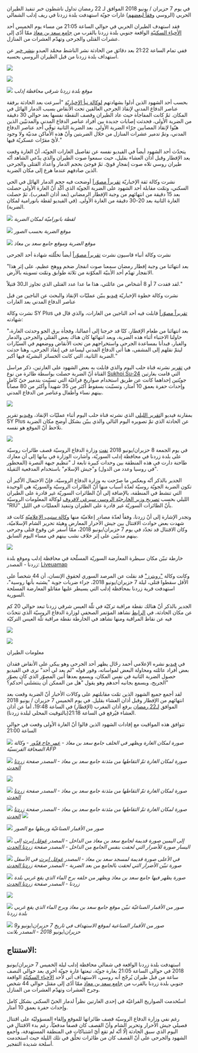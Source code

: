 ﻿في يوم 7 حزيران / يونيو 2018 الموافق لـ 22 رمضان تداول ناشطون خبر تنفيذ الطيران الحربي (الروسي [وفقاً لبعضهم](https://www.google.com/url?q=https://www.facebook.com/permalink.php?story_fbid%3D468042146963362%26id%3D100012727414501&sa=D&ust=1538416032139000)) غارات جويّة استهدفت بلدة زردنا في ريف إدلب الشمالي

فقد استهدف الطيران الحربي في حوالي الساعة 21:05 من مساء يوم الخميس أحد [الأحياء السكنيّة](https://www.google.com/url?q=https://earth.google.com/web/@36.04395964,36.75224262,319.55971579a,147.93847951d,35y,145.27914805h,0.15301545t,0r&sa=D&ust=1538416032140000) الواقعة جنوبي بلدة زردنا بالقرب من [جامع سعد بن معاذ](https://www.google.com/url?q=https://earth.google.com/web/@36.04418524,36.75250114,319.86556206a,452.25160956d,35y,145.27877064h,0.15302276t,-0r/data%3DCmgaZhJeCiUweDE1MjU3MmM1MGRjOGQ0ZGY6MHhhMmZkYzhkY2Y3ZGQwODdiGTCE4n2xBUJAIXdiJ3Y6YEJAKiNTYWFkIGJpbiBmb3JiaWQKY29sbGVjdG9yIChXZXN0ZXJuKRgCIAEoAg&sa=D&ust=1538416032140000) ممّا أدّى إلى عشرات القتلى والجرحى وتهدّم العشرات من المنازل.

ففي تمام الساعة 21:22 بعد دقائق من الحادثة نشر الناشط محمّد العبدو [بنشر خبر](https://www.google.com/url?q=https://www.facebook.com/permalink.php?story_fbid%3D468042146963362%26id%3D100012727414501&sa=D&ust=1538416032141000) عن استهداف بلدة زردنا من قبل الطيران الروسي بحسبه.

![](images/image1.png)

![](images/image6.jpg)

![](images/image23.jpg)
*موقع بلدة زردنا شرقي محافظة إدلب*

بحسب أحد الشهود الذين أدلوا بشهادتهم [لوكالة نبأ الإخباريّة](https://www.google.com/url?q=https://www.youtube.com/watch?v%3DBLwZlWwQbfg%26feature%3Dyoutu.be&sa=D&ust=1538416032142000) "أسرعت بعد الحادثة برفقة عناصر الدفاع المدني لإنقاذ الجرحى العالقين تحت الأنقاض بسبب الدمار الهائل في المكان. ثمّ كانت المفاجأة حيث عاد الطيران وقصف النقطة نفسها بعد حوالي 30 دقيقة من الضربة الأولى، فحدثت إصابات جديدة بين أفراد عناصر الدفاع المدني والمدنيّين الذين هبّوا لإنقاذ المصابين جرّاء الضربة الأولى. بعد الضربة الثانية توفّي أحد عناصر الدفاع المدني، وتمّ تدمير عشرات المنازل من خلال الضربتين وأنّ هذه الأماكن مدنيّة ولا وجود لأيّ مقرّات عسكريّة فيها."

يتحدّث أحد الشهود أيضاً في الفيديو نفسه عن تفاصيل الغارات الجويّة، أنّ الغارة وقعت بعد الإفطار وقبل أذان العشاء بقليل، حيث سمعوا صوت الطيران والذي يدّعي الشاهد أنّه طيران روسي تلاه صوت إنفجارِ قويّ، ثمّ فوجئ بحجم الدمار وأعداد القتلى والجرحى الذين صادفهم عندما هرع إلى مكان الضربة.

نشرت وكالة ثقة الإخباريّة [تقريراً مصوّراَ](https://www.google.com/url?q=https://www.youtube.com/watch?v%3DvCuO3SLaM6U&sa=D&ust=1538416032143000) أوضحت فيه حجم الدمار الهائل في الحي السكني، وتمّت مقابلة أحد الشهود على الضربة الجويّة الذي أكّد أنّ الغارة الأولى حصلت بعد 15 دقيقة من انتهائهم من وجبة الإفطار الرمضاني (بعد أذان المغرب)، ثمّ حصلت الغارة الثانية بعد 20-30 دقيقة من الغارة الأولى. (في الفيديو لقطة بانورامية لمكان الضربة).

![](images/image10.jpg)
*لقطة بانوراميّة لمكان الضربة*

![](images/image16.jpg)
*موقع الضربة بحسب الصور*

![](images/image7.jpg)
*موقع الضربة وموقع جامع سعد بن معاذ*

نشرت وكالة أنباء قاسيون نشرت [تقريراً مصوّراً](https://www.google.com/url?q=https://www.youtube.com/watch?v%3DUNoVvij0Eqs&sa=D&ust=1538416032145000) أيضاً تخلّلته شهادة أحد الجرحى

"بعد انتهائنا من وجبة إفطار رمضان سمعنا صوت انفجار ضخم ووهج عظيم، على إثر هذا الانفجار تهدّم أحد الأبنيّة المكوّنة من ثلاثة طوابق وتمّت تسويته بالأرض.

لقد فقدت 7 أو 8 أشخاص من عائلتي، هذا ما عدا عدد القتلى الذي تجاوز الـ30 قتيلاً."

نشرت وكالة خطوة الإخباريّة [فيديو](https://www.google.com/url?q=https://www.youtube.com/watch?v%3D-XrXN4jTvAk&sa=D&ust=1538416032146000) يبيّن عمليّات الإنقاذ والبحث عن الناجين من قبل عناصر الدفاع المدني بعد الغارات

نشرت وكالة SY Plus [تقريراً مصوّراً](https://www.google.com/url?q=https://www.youtube.com/watch?v%3DB_E0k0cBOf8&sa=D&ust=1538416032147000) قابلت فيه أحد الناجين من الغارات، والذي قال في شهادته:

"بعد انتهائنا من طعام الإفطار، كنّا قد خرجنا إلى أعمالنا، وفجأة برق الجو وحدثت الغارة، حاولنا الاختباء أثناء هذه الضربة، وبعد انتهائها كان هناك بعض القتلى والجرحى والدمار والغبار، فبدأنا بمساعدة الجرحى واستخراجهم من تحت الأنقاض ووضعهم في السيّارات ليتمّ نقلهم إلى المشفى، هنا أتى الدفاع المدني ليساعد في إنقاذ الجرحى، وهنا حدثت الضربة الثانية، التي كانت الخسائر البشريّة فيها أكبر."

في [تقرير](https://www.google.com/url?q=https://www.facebook.com/HalabTodayTV/videos/2247042018646557/&sa=D&ust=1538416032148000) نشرته قناة حلب اليوم والذي قابلت به بعض الشهود على الغارتين، ذكر مراسل القناة أنّ الضربة حصلت بواسطة طائرة من نوع [Sukhoi Su-24](https://www.google.com/url?q=https://en.wikipedia.org/wiki/Sukhoi_Su-24&sa=D&ust=1538416032148000) التي قامت بغارتين جويّتين إحداهما كانت عن طريق استخدام صواريخ فراغيّة التي تسبّبت بتدمير حيّ كاملٍ وإحداث حفرة بعمق 10 أمتار، وتسبّبت بسقوط أكثر من 35 شهيداً وأكثر من 80 مصاباً بينهم نساء وأطفال وعناصر من الدفاع المدني.

![](images/image5.png)

بمقارنة فيديو ال[تقرير الليلي](https://www.google.com/url?q=https://www.facebook.com/HalabTodayTV/videos/2247042018646557/&sa=D&ust=1538416032149000) الذي نشرته قناة حلب اليوم أثناء عمليّات الإنقاذ، [وفيديو](https://www.google.com/url?q=https://www.youtube.com/watch?v%3DB_E0k0cBOf8&sa=D&ust=1538416032149000) تقرير SY Plus عن الحادثة الذي تمّ تصويره اليوم التالي والذي يبيّن بشكل أوضح مكان الضربة نلاحظ أنّ الموقع هو نفسه.

![](images/image12.jpg)

في يوم الجمعة 8 حزيران/يونيو 2018 [نفت](https://www.google.com/url?q=https://russian.rt.com/world/news/521128-minoborony-oprovergli-udar-siriya&sa=D&ust=1538416032150000) وزارة الدفاع الروسيّة قصف طائرات روسيّة على بلدة زردنا في محافظة إدلب السوريّة، وأشارت الوزارة في بيانها إلى أن معارك طاحنة دارت في هذه المنطقة بين وحدات كبيرة تابعة لـ "تنظيم جبهة النصرة (المحظور في روسيا وعدد من الدول) و"جيش الإسلام" باستخدام المدفعية الثقيلة".

الجدير بالذكر أنّه وبعكس ما صرّحت به وزارة الدفاع الروسيّة، فإنّ الاحتمال الأكبر أن تكون الضربة الجويّة روسيّة لعدّة أسباب منها أنّ الطائرات الروسيّة والسوريّة هي الوحيدة التي تنشط في المنطقة، بالإضافة إلى أنّ الطائرات السوريّة غير قادرة على الطيران الليلي بحسب [تصريح وزير الخارجيّة الروسي سيرغي لافروف](https://www.google.com/url?q=https://ria.ru/syria/20160921/1477468029.html&sa=D&ust=1538416032150000) لوكالة المعلومات الروسيّة "RIU" بأنّ الطائرات السوريّة غير قادرة على الطيران وتنفيذ العمليّات في الليل.

وتجدر الإشارة إلى أنّ زردنا، وفقاً لعدّة مصادر إعلاميّة منها [وكالة ستيب الإعلاميّة](https://www.google.com/url?q=http://stepagency-sy.net/archives/198035&sa=D&ust=1538416032151000) كانت قد شهدت بعض حوادث الاقتتال بين جيش الأحرار المعارض وهيئة تحرير الشام الإسلاميّة، وكان الاقتتال قد تجدّد في يوم 7 حزيران/يونيو 2018، ممّا أسفر عن وقوع قتلى وجرحى بينهم مدنيّين على إثر خلاف نشب بينهم في مساء اليوم السابق.

![](images/image11.jpg)

خارطة تبيّن مكان سيطرة المعارضة السوريّة المسلّحة في محافظة إدلب وموقع بلدة زردنا \- المصدر: [Liveuamap](https://www.google.com/url?q=https://syria.liveuamap.com/&sa=D&ust=1538416032152000)

وكانت وكالة ["رويترز"](https://www.google.com/url?q=https://www.reuters.com/article/us-mideast-crisis-syria-idlib/air-strikes-kill-at-least-38-in-syrias-idlib-monitor-idUSKCN1J40RH&sa=D&ust=1538416032153000) قد نقلت عن المرصد السوري لحقوق الإنسان، أن 44 شخصاً على الأقل سقطوا قتلى، ليلة 7 حزيران/يونيو 2018، جراء ضربات جوية "يشتبه بأنها روسية"، استهدفت قرية زردنا بمحافظة إدلب التي يسيطر عليها مقاتلو المعارضة المسلحة السورية.

الجدير بالذكر أنّ هنالك نقطة مراقبة تركيّة في تلّة العيس شرقي زردنا تبعد حوالي 20 كم عن مكان الحادثة، في [الرابط](https://www.google.com/url?q=https://www.youtube.com/watch?time_continue%3D106%26amp;v%3DoqUQxr-FU9I&sa=D&ust=1538416032153000) نشاهد المؤتمر الصحفي لوزارة الدفاع الروسيّة الذي تتحدّث فيه عن نقاط المراقبة ومنها نشاهد في الخارطة نقطة مراقبة تلّة العيس التركيّة

![](images/image8.png)

![](images/image9.jpg)

معلومات الطيران

في [فيديو](https://www.google.com/url?q=https://www.youtube.com/watch?v%3DwjS4WmBQn2k&sa=D&ust=1538416032154000) نشره الإعلامي أحمد رحّال يظهر أحد الجرحى وهو يبكي على الأنقاض فقدان بعض أفراد عائلته ومحاولة البعض لمواساته، وفور قوله "لم يعد لي أحد" نرى في الفيديو حصول الضربة الثانية في نفس المكان، ويسمع بعدها أنين المصوّر الذي كان يصوّر الجريح، ويسمع بجانبه أحدهم وهو يقول "هل من الممكن أن ينتشلني أحدكم؟"

لقد أجمع جميع الشهود الذين تمّت مقابلتهم على وكالات الأخبار أنّ الضربة وقعت بعد انتهائهم من الإفطار وقبل أذان العشاء بقليل. في يوم الخميس 7 حزيران / يونيو 2018 الموافق [لـ22 رمضان](https://www.google.com/url?q=http://dirarab.net/prayertimes/ramadan/Syria/Idlib&sa=D&ust=1538416032155000) يرفع أذان المغرب (الإفطار) في الساعة 19:48، أما عن أذان العشاء فيُرفع في الساعة 21:18(بالتوقيت المحلي لبلدة زردنا).

تتوافق هذه المواقيت مع إفادات الشهود الذين قالوا أنّ الغارة الأولى وقعت في حوالي الساعة 21:00

![](images/image22.jpg)
*صورة لمكان الغارة ويظهر في الخلف جامع سعد بن معاذ \- [عمر حاج قدّور](https://www.google.com/url?q=https://www.facebook.com/media/set/?set%3Da.10209881398830770.1073742052.1807482420%26type%3D3&sa=D&ust=1538416032156000) \- وكالة الصحافة الفرنسيّة AFP*

![](images/image4.jpg)
*صورة لمكان الغارة تمّ التقاطها من مئذنة جامع سعد بن معاذ \- المصدر صفحة [زردنا الحدث](https://www.google.com/url?q=https://www.facebook.com/Zerdna838/posts/442233609551095&sa=D&ust=1538416032157000)*


![](images/image13.jpg)

![](images/image19.jpg)
*صورة لمكان الغارة تمّ التقاطها من مئذنة جامع سعد بن معاذ \- المصدر صفحة [زردنا الحدث](https://www.google.com/url?q=https://www.facebook.com/Zerdna838/posts/442233609551095&sa=D&ust=1538416032159000)*


![](images/image17.jpg)
*صورة لمكان الغارة تمّ التقاطها من مئذنة جامع سعد بن معاذ \- المصدر صفحة [زردنا الحدث](https://www.google.com/url?q=https://www.facebook.com/Zerdna838/posts/442233609551095&sa=D&ust=1538416032160000)*
![](images/image3.jpg)

![](images/image24.jpg)
*صور من الأقمار الصناعيّة وربطها مع الصور*

![](images/image14.jpg)
*إلى اليمين صورة قديمة لجامع سعد بن معاذ من الداخل \- المصدر [غوغل إيرث](https://www.google.com/url?q=https://earth.google.com/web/@36.04600937,36.753989,319.43737442a,1015.92452168d,35y,-0.00000301h,0.8381202t,0r/data%3DCmgaZhJeCiUweDE1MjU3MmM1MGRjOGQ0ZGY6MHhhMmZkYzhkY2Y3ZGQwODdiGbMgb4KxBUJAIXdiJ3Y6YEJAKiNTYWFkIGJpbiBmb3JiaWQKY29sbGVjdG9yIChXZXN0ZXJuKRgDIAEoAg&sa=D&ust=1538416032161000)*
*إلى اليسار صورة للأضرار التي لحقت بنفس الجامع من الداخل \- المصدر صفحة [زردنا الحدث](https://www.google.com/url?q=https://www.facebook.com/Zerdna838/posts/442233609551095&sa=D&ust=1538416032162000)*

![](images/image18.jpg)
*في الأعلى صورة قديمة لمسجد سعد بن معاذ \- المصدر [غوغل إيرث](https://www.google.com/url?q=https://earth.google.com/web/@36.04600937,36.753989,319.43737442a,1015.92452168d,35y,-0.00000306h,0.8381202t,0r/data%3DCmgaZhJeCiUweDE1MjU3MmM1MGRjOGQ0ZGY6MHhhMmZkYzhkY2Y3ZGQwODdiGbMgb4KxBUJAIXdiJ3Y6YEJAKiNTYWFkIGJpbiBmb3JiaWQKY29sbGVjdG9yIChXZXN0ZXJuKRgDIAEoAg&sa=D&ust=1538416032162000)*
*في الأسفل صورة تبيّن الأضرار التي لحقت بالجامع من بعد الضربة \- المصدر صفحة [زردنا الحدث](https://www.google.com/url?q=https://www.facebook.com/Zerdna838/posts/442233609551095&sa=D&ust=1538416032163000)*

![](images/image15.jpg)
*صورة يظهر فيها جامع سعد بن معاذ ويظهر من خلفه برج الماء الذي يقع غربي بلدة زردنا \- المصدر صفحة [زردنا الحدث](https://www.google.com/url?q=https://www.facebook.com/Zerdna838/posts/442233609551095&sa=D&ust=1538416032164000)*

![](images/image21.jpg)

![](images/image2.jpg)
*صور من الأقمار الصناعيّة تبيّن موقع جامع سعد بن معاذ وبرج الماء الذي يقع غربي بلدة زردنا*

![](images/image20.png)
*صور من الأقمار الصناعية لموقع الاستهداف في تاريخ 7 حزيران\يونيو و9 حزيران\يونيو 2018 - المصدر بلانت*

## الاستنتاج:

استهدفت بلدة زردنا الواقعة في شمالي محافظة إدلب ليلة الخميس 7 حزيران/يونيو 2018 في حوالي الساعة 21:05 بغارة جويّة، تبعتها غارة جويّة أخرى بعد حوالي النصف ساعة من قبل طيران يُرجّح أنه روسي،  الاستهداف أتى لأحد  [الأحياء السكنيّة](https://www.google.com/url?q=https://earth.google.com/web/@36.04395964,36.75224262,319.55971579a,147.93847951d,35y,145.27914805h,0.15301545t,0r&sa=D&ust=1538416032165000) الواقعة جنوبي بلدة زردنا بالقرب من [جامع سعد بن معاذ](https://www.google.com/url?q=https://earth.google.com/web/@36.04418524,36.75250114,319.86556206a,452.25160956d,35y,145.27877064h,0.15302276t,-0r/data%3DCmgaZhJeCiUweDE1MjU3MmM1MGRjOGQ0ZGY6MHhhMmZkYzhkY2Y3ZGQwODdiGTCE4n2xBUJAIXdiJ3Y6YEJAKiNTYWFkIGJpbiBmb3JiaWQKY29sbGVjdG9yIChXZXN0ZXJuKRgCIAEoAg&sa=D&ust=1538416032166000) ممّا أدّى إلى مقتل حوالي 44 شخص وجرح العشرات وتهدّم العشرات من المنازل.

استُخدمت الصواريخ الفراغيّة في إحدى الغارتين نظراً لدمار الحيّ السكني بشكل كامل وإحداث حفرة بعمق 10 أمتار.

رغم نفي وزارة الدفاع الروسيّة قصف طائراتها للموقع وإلقاء المسؤوليّة على اقتتال فصيلي جيش الأحرار وتحرير الشام وأنّ القصف كان قصفاً مدفعيّاً، رغم بدء الاقتتال في اليوم الذي سبق الحادثة إلّا أنّه لم تقع أيّ اشتباكات في المنطقة المستهدفة، وأجمع الشهود والجرحى على أنّ القصف كان من طائرات تحلّق في تلك الليلة حيث استخدمت أسلحة شديدة التفجير.
